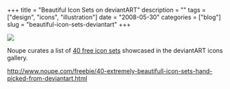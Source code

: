 +++
title = "Beautiful Icon Sets on deviantART"
description = ""
tags = ["design", "icons", "illustration"]
date = "2008-05-30"
categories = ["blog"]
slug = "beautiful-icon-sets-deviantart"
+++



  <div class="notebook-screenshot"><a href="http://www.noupe.com/freebie/40-extremely-beautifull-icon-sets-hand-picked-from-deviantart.html"><img src="//media.konigi.com/notebook/deviantart-icons.jpg" class="notebook-image" /></a></div><p>Noupe curates a list of <a href="http://www.noupe.com/freebie/40-extremely-beautifull-icon-sets-hand-picked-from-deviantart.html">40 free icon sets</a> showcased in the deviantART icons gallery.</p>
    
  <a href="http://www.noupe.com/freebie/40-extremely-beautifull-icon-sets-hand-picked-from-deviantart.html">http://www.noupe.com/freebie/40-extremely-beautifull-icon-sets-hand-picked-from-deviantart.html</a>
